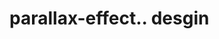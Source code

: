 # parallax-effect.. desgin                                                                                                                                             
